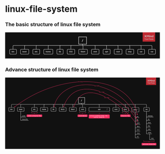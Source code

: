 # linux-file-system

### The basic structure of linux file system 
![basic structure](img/linux.png)

### Advance structure of linux file system 
![advance structure](img/linux2.png)
